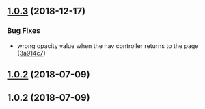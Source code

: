 <a name="1.0.3"></a>
## [1.0.3](https://github.com/toriphes/ion-header-scroll-opacity/compare/v1.0.2...v1.0.3) (2018-12-17)


### Bug Fixes

* wrong opacity value when the nav controller returns to the page ([3a914c7](https://github.com/toriphes/ion-header-scroll-opacity/commit/3a914c7))



<a name="1.0.2"></a>
## [1.0.2](https://github.com/toriphes/ion-header-scroll-opacity/compare/1.0.2...v1.0.2) (2018-07-09)



<a name="1.0.2"></a>
## 1.0.2 (2018-07-09)



